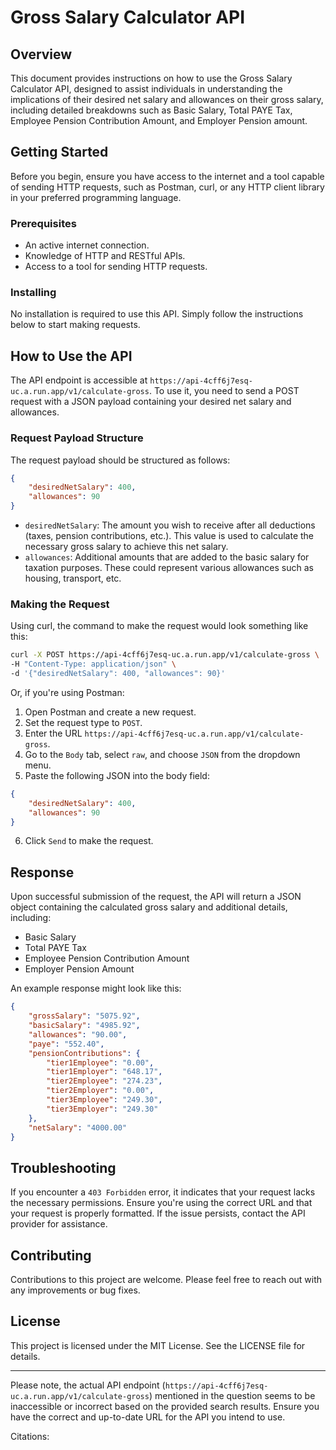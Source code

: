 #  Gross Salary Calculator API

## Overview

This document provides instructions on how to use the Gross Salary Calculator API, designed to assist individuals in understanding the implications of their desired net salary and allowances on their gross salary, including detailed breakdowns such as Basic Salary, Total PAYE Tax, Employee Pension Contribution Amount, and Employer Pension amount.

## Getting Started

Before you begin, ensure you have access to the internet and a tool capable of sending HTTP requests, such as Postman, curl, or any HTTP client library in your preferred programming language.

### Prerequisites

- An active internet connection.
- Knowledge of HTTP and RESTful APIs.
- Access to a tool for sending HTTP requests.

### Installing

No installation is required to use this API. Simply follow the instructions below to start making requests.

## How to Use the API

The API endpoint is accessible at `https://api-4cff6j7esq-uc.a.run.app/v1/calculate-gross`. To use it, you need to send a POST request with a JSON payload containing your desired net salary and allowances.

### Request Payload Structure

The request payload should be structured as follows:

```json
{
    "desiredNetSalary": 400,
    "allowances": 90
}
```

- `desiredNetSalary`: The amount you wish to receive after all deductions (taxes, pension contributions, etc.). This value is used to calculate the necessary gross salary to achieve this net salary.
- `allowances`: Additional amounts that are added to the basic salary for taxation purposes. These could represent various allowances such as housing, transport, etc.

### Making the Request

Using curl, the command to make the request would look something like this:

```bash
curl -X POST https://api-4cff6j7esq-uc.a.run.app/v1/calculate-gross \
-H "Content-Type: application/json" \
-d '{"desiredNetSalary": 400, "allowances": 90}'
```

Or, if you're using Postman:

1. Open Postman and create a new request.
2. Set the request type to `POST`.
3. Enter the URL `https://api-4cff6j7esq-uc.a.run.app/v1/calculate-gross`.
4. Go to the `Body` tab, select `raw`, and choose `JSON` from the dropdown menu.
5. Paste the following JSON into the body field:

```json
{
    "desiredNetSalary": 400,
    "allowances": 90
}
```

6. Click `Send` to make the request.

## Response

Upon successful submission of the request, the API will return a JSON object containing the calculated gross salary and additional details, including:

- Basic Salary
- Total PAYE Tax
- Employee Pension Contribution Amount
- Employer Pension Amount

An example response might look like this:

```json
{
    "grossSalary": "5075.92",
    "basicSalary": "4985.92",
    "allowances": "90.00",
    "paye": "552.40",
    "pensionContributions": {
        "tier1Employee": "0.00",
        "tier1Employer": "648.17",
        "tier2Employee": "274.23",
        "tier2Employer": "0.00",
        "tier3Employee": "249.30",
        "tier3Employer": "249.30"
    },
    "netSalary": "4000.00"
}
```

## Troubleshooting

If you encounter a `403 Forbidden` error, it indicates that your request lacks the necessary permissions. Ensure you're using the correct URL and that your request is properly formatted. If the issue persists, contact the API provider for assistance.

## Contributing

Contributions to this project are welcome. Please feel free to reach out with any improvements or bug fixes.

## License

This project is licensed under the MIT License. See the LICENSE file for details.

---

Please note, the actual API endpoint (`https://api-4cff6j7esq-uc.a.run.app/v1/calculate-gross`) mentioned in the question seems to be inaccessible or incorrect based on the provided search results. Ensure you have the correct and up-to-date URL for the API you intend to use.

Citations:
